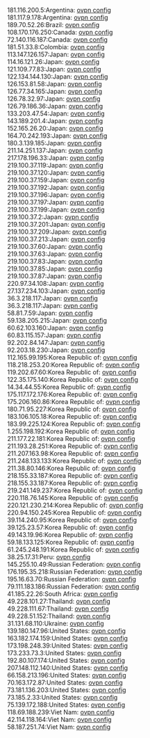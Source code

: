 181.116.200.5:Argentina: [ovpn config](vpn/181_116_200_5.ovpn)  
181.117.9.178:Argentina: [ovpn config](vpn/181_117_9_178.ovpn)  
189.70.52.26:Brazil: [ovpn config](vpn/189_70_52_26.ovpn)  
108.170.176.250:Canada: [ovpn config](vpn/108_170_176_250.ovpn)  
72.140.116.187:Canada: [ovpn config](vpn/72_140_116_187.ovpn)  
181.51.33.8:Colombia: [ovpn config](vpn/181_51_33_8.ovpn)  
113.147.126.157:Japan: [ovpn config](vpn/113_147_126_157.ovpn)  
114.16.121.26:Japan: [ovpn config](vpn/114_16_121_26.ovpn)  
121.109.77.83:Japan: [ovpn config](vpn/121_109_77_83.ovpn)  
122.134.144.130:Japan: [ovpn config](vpn/122_134_144_130.ovpn)  
126.153.81.58:Japan: [ovpn config](vpn/126_153_81_58.ovpn)  
126.77.34.165:Japan: [ovpn config](vpn/126_77_34_165.ovpn)  
126.78.32.97:Japan: [ovpn config](vpn/126_78_32_97.ovpn)  
126.79.186.36:Japan: [ovpn config](vpn/126_79_186_36.ovpn)  
133.203.47.54:Japan: [ovpn config](vpn/133_203_47_54.ovpn)  
143.189.201.4:Japan: [ovpn config](vpn/143_189_201_4.ovpn)  
152.165.26.20:Japan: [ovpn config](vpn/152_165_26_20.ovpn)  
164.70.242.193:Japan: [ovpn config](vpn/164_70_242_193.ovpn)  
180.3.139.185:Japan: [ovpn config](vpn/180_3_139_185.ovpn)  
211.14.251.137:Japan: [ovpn config](vpn/211_14_251_137.ovpn)  
217.178.196.33:Japan: [ovpn config](vpn/217_178_196_33.ovpn)  
219.100.37.119:Japan: [ovpn config](vpn/219_100_37_119.ovpn)  
219.100.37.120:Japan: [ovpn config](vpn/219_100_37_120.ovpn)  
219.100.37.159:Japan: [ovpn config](vpn/219_100_37_159.ovpn)  
219.100.37.192:Japan: [ovpn config](vpn/219_100_37_192.ovpn)  
219.100.37.196:Japan: [ovpn config](vpn/219_100_37_196.ovpn)  
219.100.37.197:Japan: [ovpn config](vpn/219_100_37_197.ovpn)  
219.100.37.199:Japan: [ovpn config](vpn/219_100_37_199.ovpn)  
219.100.37.2:Japan: [ovpn config](vpn/219_100_37_2.ovpn)  
219.100.37.201:Japan: [ovpn config](vpn/219_100_37_201.ovpn)  
219.100.37.209:Japan: [ovpn config](vpn/219_100_37_209.ovpn)  
219.100.37.213:Japan: [ovpn config](vpn/219_100_37_213.ovpn)  
219.100.37.60:Japan: [ovpn config](vpn/219_100_37_60.ovpn)  
219.100.37.63:Japan: [ovpn config](vpn/219_100_37_63.ovpn)  
219.100.37.83:Japan: [ovpn config](vpn/219_100_37_83.ovpn)  
219.100.37.85:Japan: [ovpn config](vpn/219_100_37_85.ovpn)  
219.100.37.87:Japan: [ovpn config](vpn/219_100_37_87.ovpn)  
220.97.34.108:Japan: [ovpn config](vpn/220_97_34_108.ovpn)  
27.137.234.103:Japan: [ovpn config](vpn/27_137_234_103.ovpn)  
36.3.218.117:Japan: [ovpn config](vpn/36_3_218_117.ovpn)  
36.3.218.117:Japan: [ovpn config](vpn/36_3_218_117.ovpn)  
58.81.7.59:Japan: [ovpn config](vpn/58_81_7_59.ovpn)  
59.138.205.215:Japan: [ovpn config](vpn/59_138_205_215.ovpn)  
60.62.103.160:Japan: [ovpn config](vpn/60_62_103_160.ovpn)  
60.83.115.157:Japan: [ovpn config](vpn/60_83_115_157.ovpn)  
92.202.84.147:Japan: [ovpn config](vpn/92_202_84_147.ovpn)  
92.203.18.230:Japan: [ovpn config](vpn/92_203_18_230.ovpn)  
112.165.99.195:Korea Republic of: [ovpn config](vpn/112_165_99_195.ovpn)  
118.218.253.20:Korea Republic of: [ovpn config](vpn/118_218_253_20.ovpn)  
119.202.67.60:Korea Republic of: [ovpn config](vpn/119_202_67_60.ovpn)  
122.35.175.140:Korea Republic of: [ovpn config](vpn/122_35_175_140.ovpn)  
14.34.44.55:Korea Republic of: [ovpn config](vpn/14_34_44_55.ovpn)  
175.117.172.176:Korea Republic of: [ovpn config](vpn/175_117_172_176.ovpn)  
175.206.160.86:Korea Republic of: [ovpn config](vpn/175_206_160_86.ovpn)  
180.71.95.227:Korea Republic of: [ovpn config](vpn/180_71_95_227.ovpn)  
183.106.105.18:Korea Republic of: [ovpn config](vpn/183_106_105_18.ovpn)  
183.99.225.124:Korea Republic of: [ovpn config](vpn/183_99_225_124.ovpn)  
1.255.198.192:Korea Republic of: [ovpn config](vpn/1_255_198_192.ovpn)  
211.177.22.181:Korea Republic of: [ovpn config](vpn/211_177_22_181.ovpn)  
211.193.28.251:Korea Republic of: [ovpn config](vpn/211_193_28_251.ovpn)  
211.207.163.98:Korea Republic of: [ovpn config](vpn/211_207_163_98.ovpn)  
211.248.133.133:Korea Republic of: [ovpn config](vpn/211_248_133_133.ovpn)  
211.38.80.146:Korea Republic of: [ovpn config](vpn/211_38_80_146.ovpn)  
218.155.33.187:Korea Republic of: [ovpn config](vpn/218_155_33_187.ovpn)  
218.155.33.187:Korea Republic of: [ovpn config](vpn/218_155_33_187.ovpn)  
219.241.149.237:Korea Republic of: [ovpn config](vpn/219_241_149_237.ovpn)  
220.118.76.145:Korea Republic of: [ovpn config](vpn/220_118_76_145.ovpn)  
220.121.230.214:Korea Republic of: [ovpn config](vpn/220_121_230_214.ovpn)  
220.94.150.245:Korea Republic of: [ovpn config](vpn/220_94_150_245.ovpn)  
39.114.240.95:Korea Republic of: [ovpn config](vpn/39_114_240_95.ovpn)  
39.125.23.57:Korea Republic of: [ovpn config](vpn/39_125_23_57.ovpn)  
49.143.19.96:Korea Republic of: [ovpn config](vpn/49_143_19_96.ovpn)  
59.18.133.125:Korea Republic of: [ovpn config](vpn/59_18_133_125.ovpn)  
61.245.248.191:Korea Republic of: [ovpn config](vpn/61_245_248_191.ovpn)  
38.25.17.31:Peru: [ovpn config](vpn/38_25_17_31.ovpn)  
145.255.10.49:Russian Federation: [ovpn config](vpn/145_255_10_49.ovpn)  
176.195.35.218:Russian Federation: [ovpn config](vpn/176_195_35_218.ovpn)  
195.16.63.70:Russian Federation: [ovpn config](vpn/195_16_63_70.ovpn)  
79.111.183.186:Russian Federation: [ovpn config](vpn/79_111_183_186.ovpn)  
41.185.22.26:South Africa: [ovpn config](vpn/41_185_22_26.ovpn)  
49.228.101.27:Thailand: [ovpn config](vpn/49_228_101_27.ovpn)  
49.228.111.67:Thailand: [ovpn config](vpn/49_228_111_67.ovpn)  
49.228.51.152:Thailand: [ovpn config](vpn/49_228_51_152.ovpn)  
31.131.68.110:Ukraine: [ovpn config](vpn/31_131_68_110.ovpn)  
139.180.147.96:United States: [ovpn config](vpn/139_180_147_96.ovpn)  
163.182.174.159:United States: [ovpn config](vpn/163_182_174_159.ovpn)  
173.198.248.39:United States: [ovpn config](vpn/173_198_248_39.ovpn)  
173.233.73.3:United States: [ovpn config](vpn/173_233_73_3.ovpn)  
192.80.107.174:United States: [ovpn config](vpn/192_80_107_174.ovpn)  
207.148.112.140:United States: [ovpn config](vpn/207_148_112_140.ovpn)  
66.158.213.196:United States: [ovpn config](vpn/66_158_213_196.ovpn)  
70.163.172.87:United States: [ovpn config](vpn/70_163_172_87.ovpn)  
73.181.136.203:United States: [ovpn config](vpn/73_181_136_203.ovpn)  
73.185.2.33:United States: [ovpn config](vpn/73_185_2_33.ovpn)  
75.139.172.188:United States: [ovpn config](vpn/75_139_172_188.ovpn)  
118.69.188.239:Viet Nam: [ovpn config](vpn/118_69_188_239.ovpn)  
42.114.118.164:Viet Nam: [ovpn config](vpn/42_114_118_164.ovpn)  
58.187.251.74:Viet Nam: [ovpn config](vpn/58_187_251_74.ovpn)  
